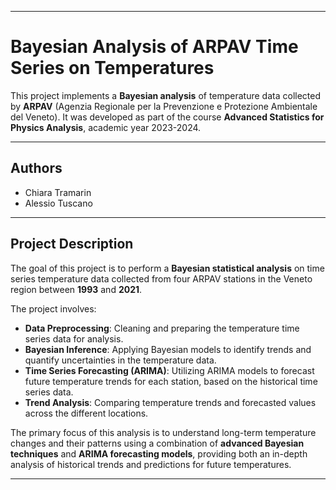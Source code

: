 

---

# Bayesian Analysis of ARPAV Time Series on Temperatures

This project implements a **Bayesian analysis** of temperature data collected by **ARPAV** (Agenzia Regionale per la Prevenzione e Protezione Ambientale del Veneto). It was developed as part of the course **Advanced Statistics for Physics Analysis**, academic year 2023-2024.

---

## Authors

- Chiara Tramarin
- Alessio Tuscano

---

## Project Description

The goal of this project is to perform a **Bayesian statistical analysis** on time series temperature data collected from four ARPAV stations in the Veneto region between **1993** and **2021**. 


The project involves:

- **Data Preprocessing**: Cleaning and preparing the temperature time series data for analysis.
- **Bayesian Inference**: Applying Bayesian models to identify trends and quantify uncertainties in the temperature data.
- **Time Series Forecasting (ARIMA)**: Utilizing ARIMA models to forecast future temperature trends for each station, based on the historical time series data.
- **Trend Analysis**: Comparing temperature trends and forecasted values across the different locations.

The primary focus of this analysis is to understand long-term temperature changes and their patterns using a combination of **advanced Bayesian techniques** and **ARIMA forecasting models**, providing both an in-depth analysis of historical trends and predictions for future temperatures.

---

